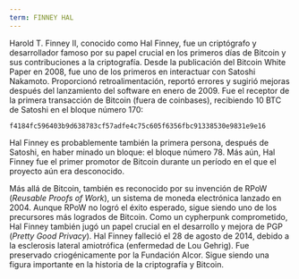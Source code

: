 ```yaml
---
term: FINNEY HAL
---
```


Harold T. Finney II, conocido como Hal Finney, fue un criptógrafo y desarrollador famoso por su papel crucial en los primeros días de Bitcoin y sus contribuciones a la criptografía. Desde la publicación del Bitcoin White Paper en 2008, fue uno de los primeros en interactuar con Satoshi Nakamoto. Proporcionó retroalimentación, reportó errores y sugirió mejoras después del lanzamiento del software en enero de 2009. Fue el receptor de la primera transacción de Bitcoin (fuera de coinbases), recibiendo 10 BTC de Satoshi en el bloque número 170:

```text
f4184fc596403b9d638783cf57adfe4c75c605f6356fbc91338530e9831e9e16
```

Hal Finney es probablemente también la primera persona, después de Satoshi, en haber minado un bloque: el bloque número 78. Más aún, Hal Finney fue el primer promotor de Bitcoin durante un período en el que el proyecto aún era desconocido.

Más allá de Bitcoin, también es reconocido por su invención de RPoW (*Reusable Proofs of Work*), un sistema de moneda electrónica lanzado en 2004. Aunque RPoW no logró el éxito esperado, sigue siendo uno de los precursores más logrados de Bitcoin. Como un cypherpunk comprometido, Hal Finney también jugó un papel crucial en el desarrollo y mejora de PGP (*Pretty Good Privacy*). Hal Finney falleció el 28 de agosto de 2014, debido a la esclerosis lateral amiotrófica (enfermedad de Lou Gehrig). Fue preservado criogénicamente por la Fundación Alcor. Sigue siendo una figura importante en la historia de la criptografía y Bitcoin.
